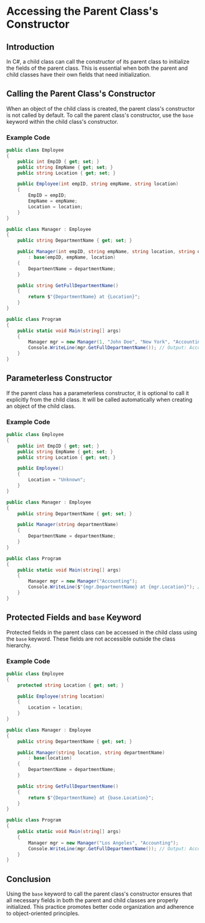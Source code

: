 
# Accessing the Parent Class's Constructor

## Introduction
In C#, a child class can call the constructor of its parent class to initialize the fields of the parent class. This is essential when both the parent and child classes have their own fields that need initialization.

## Calling the Parent Class's Constructor
When an object of the child class is created, the parent class's constructor is not called by default. To call the parent class's constructor, use the `base` keyword within the child class's constructor.

### Example Code

```csharp
public class Employee
{
    public int EmpID { get; set; }
    public string EmpName { get; set; }
    public string Location { get; set; }

    public Employee(int empID, string empName, string location)
    {
        EmpID = empID;
        EmpName = empName;
        Location = location;
    }
}

public class Manager : Employee
{
    public string DepartmentName { get; set; }

    public Manager(int empID, string empName, string location, string departmentName)
        : base(empID, empName, location)
    {
        DepartmentName = departmentName;
    }

    public string GetFullDepartmentName()
    {
        return $"{DepartmentName} at {Location}";
    }
}

public class Program
{
    public static void Main(string[] args)
    {
        Manager mgr = new Manager(1, "John Doe", "New York", "Accounting");
        Console.WriteLine(mgr.GetFullDepartmentName()); // Output: Accounting at New York
    }
}
```

## Parameterless Constructor
If the parent class has a parameterless constructor, it is optional to call it explicitly from the child class. It will be called automatically when creating an object of the child class.

### Example Code

```csharp
public class Employee
{
    public int EmpID { get; set; }
    public string EmpName { get; set; }
    public string Location { get; set; }

    public Employee()
    {
        Location = "Unknown";
    }
}

public class Manager : Employee
{
    public string DepartmentName { get; set; }

    public Manager(string departmentName)
    {
        DepartmentName = departmentName;
    }
}

public class Program
{
    public static void Main(string[] args)
    {
        Manager mgr = new Manager("Accounting");
        Console.WriteLine($"{mgr.DepartmentName} at {mgr.Location}"); // Output: Accounting at Unknown
    }
}
```

## Protected Fields and `base` Keyword
Protected fields in the parent class can be accessed in the child class using the `base` keyword. These fields are not accessible outside the class hierarchy.

### Example Code

```csharp
public class Employee
{
    protected string Location { get; set; }

    public Employee(string location)
    {
        Location = location;
    }
}

public class Manager : Employee
{
    public string DepartmentName { get; set; }

    public Manager(string location, string departmentName)
        : base(location)
    {
        DepartmentName = departmentName;
    }

    public string GetFullDepartmentName()
    {
        return $"{DepartmentName} at {base.Location}";
    }
}

public class Program
{
    public static void Main(string[] args)
    {
        Manager mgr = new Manager("Los Angeles", "Accounting");
        Console.WriteLine(mgr.GetFullDepartmentName()); // Output: Accounting at Los Angeles
    }
}
```

## Conclusion
Using the `base` keyword to call the parent class's constructor ensures that all necessary fields in both the parent and child classes are properly initialized. This practice promotes better code organization and adherence to object-oriented principles.
